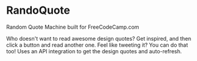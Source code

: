 # RandoQuote
Random Quote Machine built for FreeCodeCamp.com

Who doesn't want to read awesome design quotes? Get inspired, and then click a button and read another one. Feel like tweeting it? You can do that too! Uses an API integration to get the design quotes and auto-refresh. 
